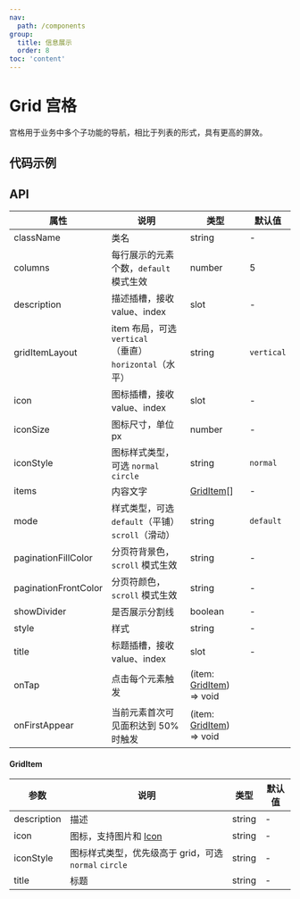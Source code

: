 ```yaml
---
nav:
  path: /components
group:
  title: 信息展示
  order: 8
toc: 'content'
---
```


# Grid 宫格

<code src="../../docs/components/compatibility.tsx" inline="true"></code>

宫格用于业务中多个子功能的导航，相比于列表的形式，具有更高的屏效。

## 代码示例

<code src='pages/Grid/index'></code>

## API

| 属性               | 说明            | 类型                       | 默认值      |
| ------------------|----------------|----------------------------|------------|
| className         | 类名           | string                     | -          |
| columns           | 每行展示的元素个数，`default` 模式生效 | number | 5          |
| description       | 描述插槽，接收 value、index | slot                     | -          |
| gridItemLayout    | item 布局，可选 `vertical`（垂直）`horizontal`（水平） | string | `vertical` |
| icon              | 图标插槽，接收 value、index | slot                     | -          |
| iconSize          | 图标尺寸，单位 px | number                   | -          |
| iconStyle         | 图标样式类型，可选 `normal` `circle` | string | `normal`   |
| items             | 内容文字       | [GridItem](#griditem)[]    | -          |
| mode              | 样式类型，可选 `default`（平铺）`scroll`（滑动）| string | `default`  |
| paginationFillColor | 分页符背景色，`scroll` 模式生效 | string               | -          |
| paginationFrontColor | 分页符颜色，`scroll` 模式生效 | string               | -          |
| showDivider       | 是否展示分割线 | boolean                    | -          |
| style             | 样式           | string                     | -          |
| title             | 标题插槽，接收 value、index | slot                     | -          |
| onTap             | 点击每个元素触发 | (item: [GridItem](#griditem)) => void |           |
| onFirstAppear     | 当前元素首次可见面积达到 50% 时触发 | (item: [GridItem](#griditem)) => void |          |

#### GridItem

| 参数         | 说明       | 类型     | 默认值   |
| ------------|------------|----------|---------|
| description | 描述       | string   | -       |
| icon        | 图标，支持图片和 [Icon](./Icon) | string | -       |
| iconStyle   | 图标样式类型，优先级高于 grid，可选 `normal` `circle` | string | -       |
| title       | 标题       | string   | -       |
